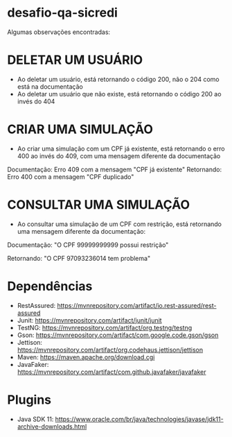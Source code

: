 # desafio-qa-sicredi

Algumas observações encontradas: 

# DELETAR UM USUÁRIO
- Ao deletar um usuário, está retornando o código 200, não o 204 como está na documentação
- Ao deletar um usuário que não existe, está retornando o código 200 ao invés do 404

# CRIAR UMA SIMULAÇÃO
-  Ao criar uma simulação com um CPF já existente, está retornando o erro 400 ao invés do 409, com uma mensagem diferente da documentação

Documentação: Erro 409 com a mensagem "CPF já existente"
Retornando: Erro 400 com a mensagem "CPF duplicado"

# CONSULTAR UMA SIMULAÇÃO
- Ao consultar uma simulação de um CPF com restrição, está retornando uma mensagem diferente da documentação:

Documentação: "O CPF
99999999999 possui restrição"

Retornando: "O CPF 97093236014 tem problema"


# Dependências

- RestAssured: https://mvnrepository.com/artifact/io.rest-assured/rest-assured
- Junit: https://mvnrepository.com/artifact/junit/junit
- TestNG: https://mvnrepository.com/artifact/org.testng/testng
- Gson: https://mvnrepository.com/artifact/com.google.code.gson/gson
- Jettison: https://mvnrepository.com/artifact/org.codehaus.jettison/jettison
- Maven: https://maven.apache.org/download.cgi
- JavaFaker: https://mvnrepository.com/artifact/com.github.javafaker/javafaker

# Plugins

- Java SDK 11: https://www.oracle.com/br/java/technologies/javase/jdk11-archive-downloads.html

